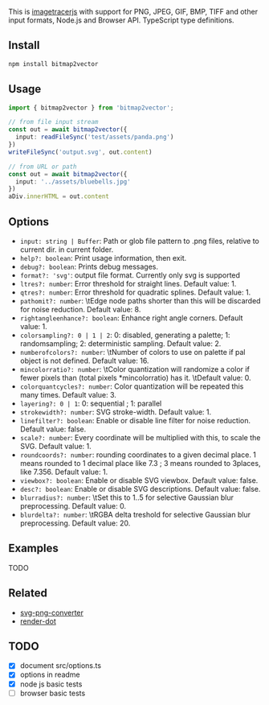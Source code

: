 This is [imagetracerjs](https://github.com/jankovicsandras/imagetracerjs) with support for PNG, JPEG, GIF, BMP, TIFF and other input formats, Node.js and Browser API. TypeScript type definitions. 

## Install 
```sh
npm install bitmap2vector
```

## Usage

```ts
import { bitmap2vector } from 'bitmap2vector';

// from file input stream 
const out = await bitmap2vector({
  input: readFileSync('test/assets/panda.png')
})
writeFileSync('output.svg', out.content)

// from URL or path
const out = await bitmap2vector({
  input: '../assets/bluebells.jpg'
})
aDiv.innerHTML = out.content
```

## Options

 * `input: string | Buffer`: Path or glob file pattern to .png files, relative to current dir.
in current folder.
 * `help?: boolean`:  Print usage information, then exit.
 * `debug?: boolean`:  Prints debug messages. 
 * `format?: 'svg'`: output file format. Currently only svg is supported
 * `ltres?: number`: Error threshold for straight lines. Default value: 1. 
 * `qtres?: number`: Error threshold for quadratic splines. Default value: 1.
 * `pathomit?: number`: \tEdge node paths shorter than this will be discarded for noise reduction. Default value: 8.
 * `rightangleenhance?: boolean`: Enhance right angle corners. Default value: 1.
 * `colorsampling?: 0 | 1 | 2`: 0: disabled, generating a palette; 1: randomsampling; 2: deterministic sampling. Default value: 2.
 * `numberofcolors?: number`: \tNumber of colors to use on palette if pal object is not defined. Default value: 16.
 * `mincolorratio?: number`: \tColor quantization will randomize a color if fewer pixels than (total pixels *mincolorratio) has it.
\tDefault value: 0.
 * `colorquantcycles?: number`:  Color quantization will be repeated this many times. Default value: 3.
 * `layering?: 0 | 1`: 0: sequential ; 1: parallel
 * `strokewidth?: number`:  SVG stroke-width. Default value: 1.
 * `linefilter?: boolean`:  Enable or disable line filter for noise reduction. Default value: false.
 * `scale?: number`:  Every coordinate will be multiplied with this, to scale the SVG. Default value: 1.
 * `roundcoords?: number`:  rounding coordinates to a given decimal place. 1 means rounded to 1 decimal place like 7.3 ; 3 means
rounded to 3places, like 7.356. Default value: 1.
 * `viewbox?: boolean`:  Enable or disable SVG viewbox. Default value: false.
 * `desc?: boolean`:  Enable or disable SVG descriptions. Default value: false.
 * `blurradius?: number`:  \tSet this to 1..5 for selective Gaussian blur preprocessing. Default value: 0.
 * `blurdelta?: number`:  \tRGBA delta treshold for selective Gaussian blur preprocessing. Default value: 20.

## Examples

TODO

## Related 

 * [svg-png-converter](https://www.npmjs.com/package/svg-png-converter)
 * [render-dot](https://www.npmjs.com/package/render-dot)

 ## TODO

- [x] document src/options.ts
- [x] options in readme
- [x] node js basic tests
- [ ] browser basic tests
